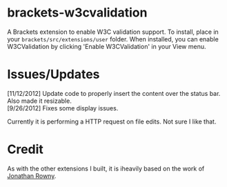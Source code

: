 brackets-w3cvalidation
=================

A Brackets extension to enable W3C validation support. To install, place in your ```brackets/src/extensions/user``` folder.
When installed, you can enable W3CValidation by clicking 'Enable W3CValidation' in your View menu.

Issues/Updates
=====
[11/12/2012] Update code to properly insert the content over the status bar. Also made it resizable.  
[9/26/2012] Fixes some display issues.

Currently it is performing a HTTP request on file edits. Not sure I like that.

Credit
=====
As with the other extensions I built, it is iheavily based on the work of [Jonathan Rowny](http://www.jonathanrowny.com/). 